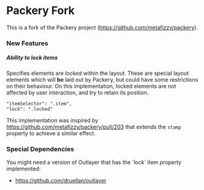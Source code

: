 # Packery Fork

This is a fork of the Packery project (https://github.com/metafizzy/packery).

### New Features

##### Ability to lock items
Specifies elements are *locked* within the layout. These are special layout elements which will **be** laid out by Packery, but could have some restrictions on their behaviour.
On this implementation, locked elements are not affected by user interaction, and try to retain its position.

```
"itemSelector": ".item",
"lock": ".locked"
```

This implementation was inspired by https://github.com/metafizzy/packery/pull/203 that extends the `stamp` property to achieve a similar effect.

### Special Dependencies

You might need a version of Outlayer that has the ´lock´ item property implemented:
* https://github.com/druellan/outlayer
